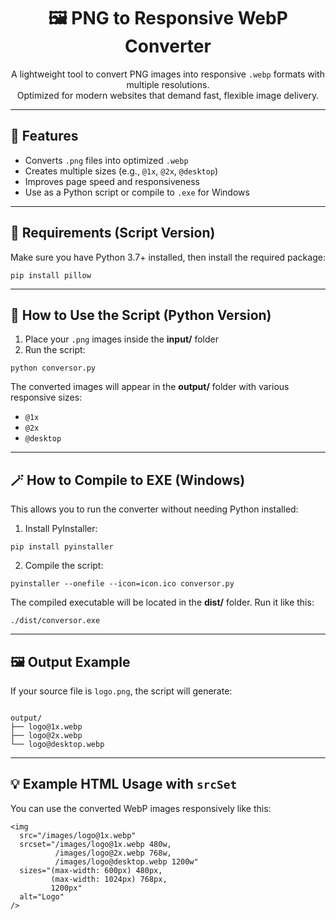 <h1 align="center">🖼️ PNG to Responsive WebP Converter</h1>

<p align="center">
  A lightweight tool to convert PNG images into responsive <code>.webp</code> formats with multiple resolutions.<br>
  Optimized for modern websites that demand fast, flexible image delivery.
</p>

<hr/>

<h2>🚀 Features</h2>
<ul>
  <li>Converts <code>.png</code> files into optimized <code>.webp</code></li>
  <li>Creates multiple sizes (e.g., <code>@1x</code>, <code>@2x</code>, <code>@desktop</code>)</li>
  <li>Improves page speed and responsiveness</li>
  <li>Use as a Python script or compile to <code>.exe</code> for Windows</li>
</ul>

<hr/>

<h2>🧰 Requirements (Script Version)</h2>
<p>Make sure you have Python 3.7+ installed, then install the required package:</p>

<pre><code>pip install pillow</code></pre>

<hr/>

<h2>📁 How to Use the Script (Python Version)</h2>
<ol>
  <li>Place your <code>.png</code> images inside the <strong>input/</strong> folder</li>
  <li>Run the script:</li>
</ol>

<pre><code>python conversor.py</code></pre>

<p>The converted images will appear in the <strong>output/</strong> folder with various responsive sizes:</p>
<ul>
  <li><code>@1x</code></li>
  <li><code>@2x</code></li>
  <li><code>@desktop</code></li>
</ul>

<hr/>

<h2>🪄 How to Compile to EXE (Windows)</h2>

<p>This allows you to run the converter without needing Python installed:</p>

<ol>
  <li>Install PyInstaller:</li>
</ol>
<pre><code>pip install pyinstaller</code></pre>

<ol start="2">
  <li>Compile the script:</li>
</ol>
<pre><code>pyinstaller --onefile --icon=icon.ico conversor.py</code></pre>

<p>The compiled executable will be located in the <strong>dist/</strong> folder. Run it like this:</p>

<pre><code>./dist/conversor.exe</code></pre>

<hr/>

<h2>🖼️ Output Example</h2>

<p>If your source file is <code>logo.png</code>, the script will generate:</p>

<pre><code>
output/
├── logo@1x.webp
├── logo@2x.webp
└── logo@desktop.webp
</code></pre>

<hr/>

<h2>💡 Example HTML Usage with <code>srcSet</code></h2>

<p>You can use the converted WebP images responsively like this:</p>

<pre><code>&lt;img
  src="/images/logo@1x.webp"
  srcset="/images/logo@1x.webp 480w,
          /images/logo@2x.webp 768w,
          /images/logo@desktop.webp 1200w"
  sizes="(max-width: 600px) 480px,
         (max-width: 1024px) 768px,
         1200px"
  alt="Logo"
/&gt;
</code></pre>
